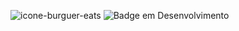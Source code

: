 ![icone-burguer-eats](https://user-images.githubusercontent.com/56574192/178992468-5193e05d-d28c-43a7-8185-66cdbf483f88.png)
![Badge em Desenvolvimento](http://img.shields.io/static/v1?label=STATUS&message=EM%20DESENVOLVIMENTO&color=GREEN&style=for-the-badge)
